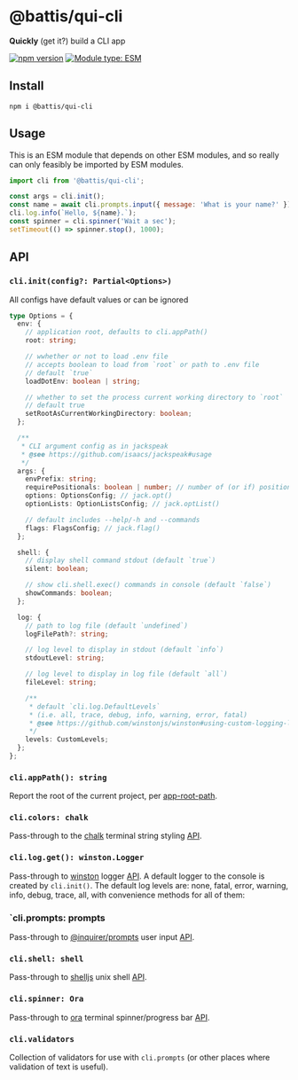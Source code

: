 # @battis/qui-cli

**Quickly** (get it?) build a CLI app

[![npm version](https://badge.fury.io/js/@battis%2Fqui-cli.svg)](https://badge.fury.io/js/@battis%2Fqui-cli)
[![Module type: ESM](https://img.shields.io/badge/module%20type-esm-brightgreen)](https://nodejs.org/api/esm.html)

## Install

`npm i @battis/qui-cli`

## Usage

This is an ESM module that depends on other ESM modules, and so really can only feasibly be imported by ESM modules.

```js
import cli from '@battis/qui-cli';

const args = cli.init();
const name = await cli.prompts.input({ message: 'What is your name?' });
cli.log.info(`Hello, ${name}.`);
const spinner = cli.spinner('Wait a sec');
setTimeout(() => spinner.stop(), 1000);
```

## API

### `cli.init(config?: Partial<Options>)`

All configs have default values or can be ignored

```ts
type Options = {
  env: {
    // application root, defaults to cli.appPath()
    root: string;

    // wwhether or not to load .env file
    // accepts boolean to load from `root` or path to .env file
    // default `true`
    loadDotEnv: boolean | string;

    // whether to set the process current working directory to `root`
    // default true
    setRootAsCurrentWorkingDirectory: boolean;
  };

  /**
   * CLI argument config as in jackspeak
   * @see https://github.com/isaacs/jackspeak#usage
   */
  args: {
    envPrefix: string;
    requirePositionals: boolean | number; // number of (or if) positional args required
    options: OptionsConfig; // jack.opt()
    optionLists: OptionListsConfig; // jack.optList()

    // default includes --help/-h and --commands
    flags: FlagsConfig; // jack.flag()
  };

  shell: {
    // display shell command stdout (default `true`)
    silent: boolean;

    // show cli.shell.exec() commands in console (default `false`)
    showCommands: boolean;
  };

  log: {
    // path to log file (default `undefined`)
    logFilePath?: string;

    // log level to display in stdout (default `info`)
    stdoutLevel: string;

    // log level to display in log file (default `all`)
    fileLevel: string;

    /**
     * default `cli.log.DefaultLevels`
     * (i.e. all, trace, debug, info, warning, error, fatal)
     * @see https://github.com/winstonjs/winston#using-custom-logging-levels
     */
    levels: CustomLevels;
  };
};
```

### `cli.appPath(): string`

Report the root of the current project, per [app-root-path](https://www.npmjs.com/package/app-root-path).

### `cli.colors: chalk`

Pass-through to the [chalk](https://www.npmjs.com/package/chalk) terminal string styling [API](https://github.com/chalk/chalk#usage).

### `cli.log.get(): winston.Logger`

Pass-through to [winston](https://www.npmjs.com/package/winston) logger [API](https://github.com/winstonjs/winston#usage). A default logger to the console is created by `cli.init()`. The default log levels are: none, fatal, error, warning, info, debug, trace, all, with convenience methods for all of them:

### `cli.prompts: prompts

Pass-through to [@inquirer/prompts](https://www.npmjs.com/package/@inquirer/prompts) user input [API](https://github.com/SBoudrias/Inquirer.js/blob/master/packages/prompts/README.md).

### `cli.shell: shell`

Pass-through to [shelljs](https://www.npmjs.com/package/shelljs) unix shell [API](https://github.com/shelljs/shelljs#command-reference).

### `cli.spinner: Ora`

Pass-through to [ora](https://www.npmjs.com/package/ora) terminal spinner/progress bar [API](https://github.com/sindresorhus/ora#usage).

### `cli.validators`

Collection of validators for use with `cli.prompts` (or other places where validation of text is useful).
